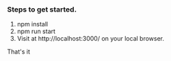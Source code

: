 ### Steps to get started.
1. npm install
2. npm run start
3. Visit at http://localhost:3000/ on your local browser.

That's it